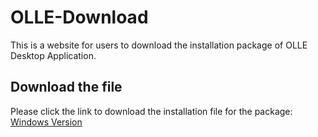 # OLLE-Download
This is a website for users to download the installation package of OLLE Desktop Application.

## Download the file
Please click the link to download the installation file for the package:
[Windows Version](https://github.com/GabrielZZZ/OLLE-Download/raw/main/Setup2.msi)

